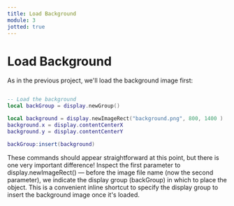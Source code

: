 ```yaml
---
title: Load Background
module: 3
jotted: true
---
```


# Load Background

As in the previous project, we'll load the background image first:

```lua

-- Load the background
local backGroup = display.newGroup()

local background = display.newImageRect("background.png", 800, 1400 )
background.x = display.contentCenterX
background.y = display.contentCenterY

backGroup:insert(background)
```

These commands should appear straightforward at this point, but there is one very important difference! Inspect the first parameter to display.newImageRect() — before the image file name (now the second parameter), we indicate the display group (backGroup) in which to place the object. This is a convenient inline shortcut to specify the display group to insert the background image once it's loaded.